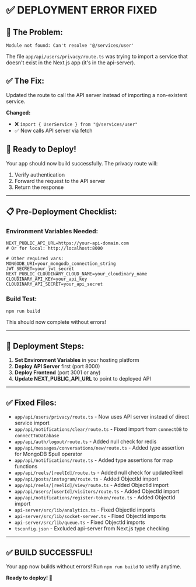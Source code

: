 # ✅ DEPLOYMENT ERROR FIXED

## 🐛 The Problem:
```
Module not found: Can't resolve '@/services/user'
```

The file `app/api/users/privacy/route.ts` was trying to import a service that doesn't exist in the Next.js app (it's in the api-server).

## ✅ The Fix:
Updated the route to call the API server instead of importing a non-existent service.

**Changed:**
- ❌ `import { UserService } from "@/services/user"`
- ✅ Now calls API server via fetch

## 🚀 Ready to Deploy!

Your app should now build successfully. The privacy route will:
1. Verify authentication
2. Forward the request to the API server
3. Return the response

---

## 📋 Pre-Deployment Checklist:

### Environment Variables Needed:
```env
NEXT_PUBLIC_API_URL=https://your-api-domain.com
# Or for local: http://localhost:8000

# Other required vars:
MONGODB_URI=your_mongodb_connection_string
JWT_SECRET=your_jwt_secret
NEXT_PUBLIC_CLOUDINARY_CLOUD_NAME=your_cloudinary_name
CLOUDINARY_API_KEY=your_api_key
CLOUDINARY_API_SECRET=your_api_secret
```

### Build Test:
```bash
npm run build
```

This should now complete without errors!

---

## 🎯 Deployment Steps:

1. **Set Environment Variables** in your hosting platform
2. **Deploy API Server** first (port 8000)
3. **Deploy Frontend** (port 3001 or any)
4. **Update NEXT_PUBLIC_API_URL** to point to deployed API

---

## ✅ Fixed Files:
- `app/api/users/privacy/route.ts` - Now uses API server instead of direct service import
- `app/api/notifications/clear/route.ts` - Fixed import from `connectDB` to `connectToDatabase`
- `app/api/auth/logout/route.ts` - Added null check for redis
- `app/api/messages/conversations/new/route.ts` - Added type assertion for MongoDB $pull operator
- `app/api/notifications/route.ts` - Added type assertions for map functions
- `app/api/reels/[reelId]/route.ts` - Added null check for updatedReel
- `app/api/posts/instagram/route.ts` - Added ObjectId import
- `app/api/reels/[reelId]/view/route.ts` - Added ObjectId import
- `app/api/users/[userId]/visitors/route.ts` - Added ObjectId import
- `app/api/notifications/register-token/route.ts` - Added ObjectId import
- `api-server/src/lib/analytics.ts` - Fixed ObjectId imports
- `api-server/src/lib/socket-server.ts` - Fixed ObjectId imports
- `api-server/src/lib/queue.ts` - Fixed ObjectId imports
- `tsconfig.json` - Excluded api-server from Next.js type checking

---

## ✅ BUILD SUCCESSFUL!

Your app now builds without errors! Run `npm run build` to verify anytime.

**Ready to deploy! 🚀**
